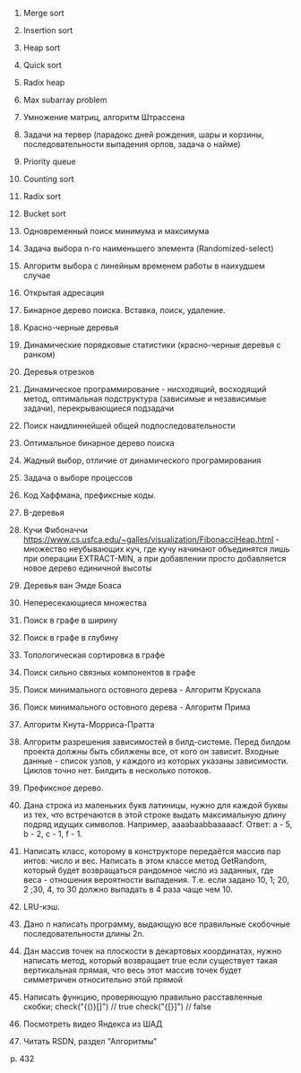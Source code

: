 1. Merge sort
2. Insertion sort
3. Heap sort
4. Quick sort
5. Radix heap
6. Max subarray problem
7. Умножение матриц, алгоритм Штрассена
8. Задачи на тервер (парадокс дней рождения, шары и корзины, последовательности выпадения орлов, задача о найме)
9. Priority queue
10. Counting sort
11. Radix sort
12. Bucket sort
13. Одновременный поиск минимума и максимума
14. Задача выбора n-го наименьшего элемента (Randomized-select)
15. Алгоритм выбора с линейным временем работы в наихудшем случае
16. Открытая адресация
17. Бинарное дерево поиска. Вставка, поиск, удаление.
18. Красно-черные деревья
19. Динамические порядковые статистики (красно-черные деревья с ранком)
20. Деревья отрезков
21. Динамическое программирование - нисходящий, восходящий метод, оптимальная подструктура (зависимые и независимые задачи), перекрывающиеся подзадачи
22. Поиск наидлиннейшей общей подпоследовательности
23. Оптимальное бинарное дерево поиска
24. Жадный выбор, отличие от динамического програмирования
25. Задача о выборе процессов
26. Код Хаффмана, префиксные коды.
27. B-деревья
28. Кучи Фибоначчи https://www.cs.usfca.edu/~galles/visualization/FibonacciHeap.html - множество неубывающих куч, где кучу начинают объединятся лишь при операции EXTRACT-MIN, а при добавлении просто добавляется новое дерево единичной высоты
29. Деревья ван Эмде Боаса
30. Непересекающиеся множества
31. Поиск в графе в ширину
32. Поиск в графе в глубину
33. Топологическая сортировка в графе
34. Поиск сильно связных компонентов в графе
35. Поиск минимального остовного дерева - Алгоритм Крускала
36. Поиск минимального остовного дерева - Алгоритм Прима
37. Алгоритм Кнута-Морриса-Пратта
38. Алгоритм разрешения зависимостей в билд-системе. Перед билдом проекта должны быть сбилжены все, от кого он зависит. Входные данные - список узлов, у каждого из которых указаны зависимости. Циклов точно нет. Билдить в несколько потоков. 
39. Префиксное дерево.
40. Дана строка из маленьких букв латиницы, нужно для каждой буквы из тех, что встречаются в этой строке выдать максимальную длину подряд идущих символов. Например, aaaabaabbaaaaacf. Ответ: a - 5, b - 2, c - 1, f - 1. 
41. Написать класс, которому в конструкторе передаётся массив пар интов: число и вес. Написать в этом классе метод GetRandom, который будет возвращаться рандомное число из заданных, где веса - отношения вероятности выпадения. Т.е. если задано 10, 1; 20, 2 ;30, 4, то 30 должно выпадать в 4 раза чаще чем 10. 
42. LRU-кэш.
43. Дано n написать программу, выдающую все правильные скобочные последовательности длины 2n.
44. Дан массив точек на плоскости в декартовых координатах, нужно написать метод, который возвращает true если существует такая вертикальная прямая, что весь этот массив точек будет симметричен относительно этой прямой
45. Написать функцию, проверяющую правильно расставленные скобки; check("{()}[]") // true     check("{[}]") // false




1. Посмотреть видео Яндекса из ШАД
2. Читать RSDN, раздел "Алгоритмы"

p. 432